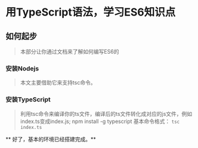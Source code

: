 # 用TypeScript语法，学习ES6知识点

## 如何起步
> 本部分让你通过文档来了解如何编写ES6的
### 安装Nodejs
> 本文主要借助它来支持tsc命令。
### 安装TypeScript
> 利用tsc命令来编译你的ts文件，编译后的ts文件转化成对应的js文件，例如index.ts变成index.js;
> npm install -g typescript
> 基本命令格式：
`tsc index.ts`

** 好了，基本的环境已经搭建完成。**